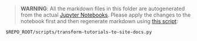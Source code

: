 > **WARNING**: All the markdown files in this folder are autogenerated from the actual
> [Jupyter Notebooks](https://github.com/mesosphere/kudo-kubeflow/tree/master/examples).
> Please apply the changes to the notebook first and then regenerate markdown using [this script](../../../scripts/transform-tutorials-to-site-docs.py):

```
$REPO_ROOT/scripts/transform-tutorials-to-site-docs.py
```
